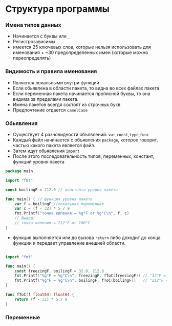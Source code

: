 # Структура программы

### Имена типов данных
 - Начинается с буквы или `_`
 - Регистрозависимы
 - имеется 25 ключевых слов, которые нельзя использовать для именования + ~30 предопределенных имен (которые можно переопределять)

### Видимость и правила именования
- Являются локальными внутри функций
- Если обьявлена в области пакета, то видна во всех файлах пакета
- Если переменная пакета начинается прописной буквы, то она видима за пределами пакета.
- Имена пакетов всегдя состоят из строчных букв
- Предпочтение отдается `camelCase`

### Обьявления
- Существует 4 разновидности объявлений: `var`,`const`,`type`,`func`
- Каждый файл начинается с объявления `package`, которое говорит, частью какого пакета является файл.
- Затем идут обьявления `import`
- После этого последовательность типов, переменных, констант,  функций уровня пакета

```go
package main

import "fmt"

const boilingF = 212.0 // константа уровня пакета

func main() { // функция уровня пакета
	var f = boilingF //локальная переменная
	var c = (f - 32) * 5 / 9
	fmt.Printf("точка кипения = %g°F or %g°C\n", f, c)
	// Вывод:
	// точка кипения = 212°F or 100°C
}
```
- функция выполняется или до вызова `return` либо доходит до конца функции и передает управление внешней области.

```go

import "fmt"

func main() {
	const freezingF, boilingF = 32.0, 212.0
	fmt.Printf("%g°F = %g°C\n", freezingF, fToC(freezingF)) // "32°F = 0°C"
	fmt.Printf("%g°F = %g°C\n", boilingF, fToC(boilingF))   // "212°F = 100°C"
}

func fToC(f float64) float64 {
	return (f - 32) * 5 / 9
}

```

### Переменные
